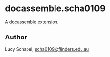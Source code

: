 # docassemble.scha0109

A docassemble extension.

## Author

Lucy Schapel, scha0109@flinders.edu.au

